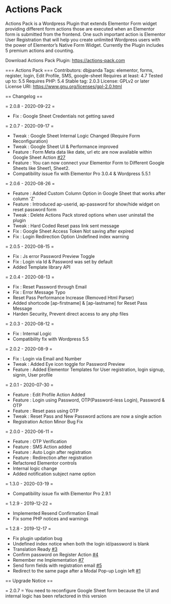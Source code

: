 # Actions Pack
Actions Pack is a Wordpress Plugin that extends Elementor Form widget providing different form actions those are executed when an Elementor form is submitted from the frontend. One such important action is Elementor User Registration that will help you create unlimited Wordpress users with the power of Elementor’s Native Form Widget. Currently the Plugin includes 5 premium actions and counting.

Download Actions Pack Plugin: https://actions-pack.com

=== Actions Pack ===
Contributors: dbjpanda
Tags: elementor, forms, register, login, Edit Profile, SMS, google-sheet
Requires at least: 4.7
Tested up to: 5.5
Requires PHP: 5.4
Stable tag: 2.0.3
License: GPLv2 or later
License URI: https://www.gnu.org/licenses/gpl-2.0.html

== Changelog ==

= 2.0.8 - 2020-09-22 =
* Fix : Google Sheet Credentials not getting saved

= 2.0.7 - 2020-09-17 =
* Tweak : Google Sheet Internal Logic Changed (Require Form Reconfiguration)
* Tweak : Google Sheet UI & Performance improved
* Feature : Form Meta data like date, url etc are now available within Google Sheet Action [#27](https://github.com/dbjpanda/actions-pack-issue-tracker/issues/27)
* Feature : You can now connect your Elementor Form to Different Google Sheets like Sheet1, Sheet2.
* Compatibility issue fix with Elementor Pro 3.0.4 & Wordpress 5.5.1

= 2.0.6 - 2020-08-26 =
* Feature : Added Custom Column Option in Google Sheet that works after column 'Z'
* Feature : Introduced ap-userid, ap-password for show/hide widget on reset password form
* Tweak : Delete Actions Pack stored options when user uninstall the plugin
* Tweak : Hard Coded Reset pass link sent message
* Fix : Google Sheet Access Token Not saving after expired
* Fix : Login Redirection Option Undefined index warning

= 2.0.5 - 2020-08-15 =
* Fix : Js error Password Preview Toggle
* Fix : Login via Id & Password was set by default
* Added Template library API

= 2.0.4 - 2020-08-13 =
* Fix : Reset Password through Email
* Fix : Error Message Typo
* Reset Pass Performance Increase (Removed Html Parser)
* Added shortcode [ap-firstname] & [ap-lastname] for Reset Pass Message
* Harden Security, Prevent direct access to any php files

= 2.0.3 - 2020-08-12 =
* Fix : Internal Logic
* Compatibility fix with Wordpress 5.5

= 2.0.2 - 2020-08-9 =
* Fix : Login via Email and Number
* Tweak : Added Eye icon toggle for Password Preview
* Feature : Added Elementor Templates for User registration, login signup, signin, User profile

= 2.0.1 - 2020-07-30 =
* Feature : Edit Profile Action Added
* Feature : Login using Password, OTP(Password-less Login), Password & OTP
* Feature : Reset pass using OTP
* Tweak : Reset Pass and New Password actions are now a single action
* Registration Action Minor Bug Fix

= 2.0.0 - 2020-06-11 =
* Feature : OTP Verification
* Feature : SMS Action added
* Feature : Auto Login after registration
* Feature : Redirection after registration
* Refactored Elementor controls
* Internal logic change
* Added notification subject name option

= 1.3.0 - 2020-03-19 =
* Compatibility issue fix with Elementor Pro 2.9.1

= 1.2.9 - 2019-12-22 =
* Implemented Resend Confirmation Email
* Fix some PHP notices and warnings

= 1.2.8 - 2019-12-17 =
* Fix plugin updation bug
* Undefined index notice when both the login id/password is blank
* Translation Ready [#3](https://github.com/dbjpanda/actions-pack-issue-tracker/issues/3)
* Confirm password on Register Action [#4](https://github.com/dbjpanda/actions-pack-issue-tracker/issues/4)
* Remember me Implementation [#7](https://github.com/dbjpanda/actions-pack-issue-tracker/issues/7)
* Send form fields with registration email [#5](https://github.com/dbjpanda/actions-pack-issue-tracker/issues/5)
* Redirect to the same page after a Modal Pop-up Login left [#1](https://github.com/dbjpanda/actions-pack-issue-tracker/issues/1)

== Upgrade Notice ==

= 2.0.7 =
You need to reconfigure Google Sheet form because the UI and internal logic has been refactored in this version
